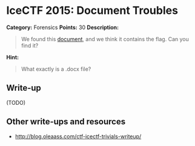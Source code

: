 # IceCTF 2015: Document Troubles

**Category:** Forensics
**Points:** 30
**Description:** 

> We found this <a target='_blank' href='/problem-static/stage2/forensics/doc_troubles/file.docx'>document</a>, and we think it contains the flag. Can you find it?

**Hint:**

> What exactly is a .docx file?

## Write-up

(TODO)

## Other write-ups and resources

* <http://blog.oleaass.com/ctf-icectf-trivials-writeup/>
